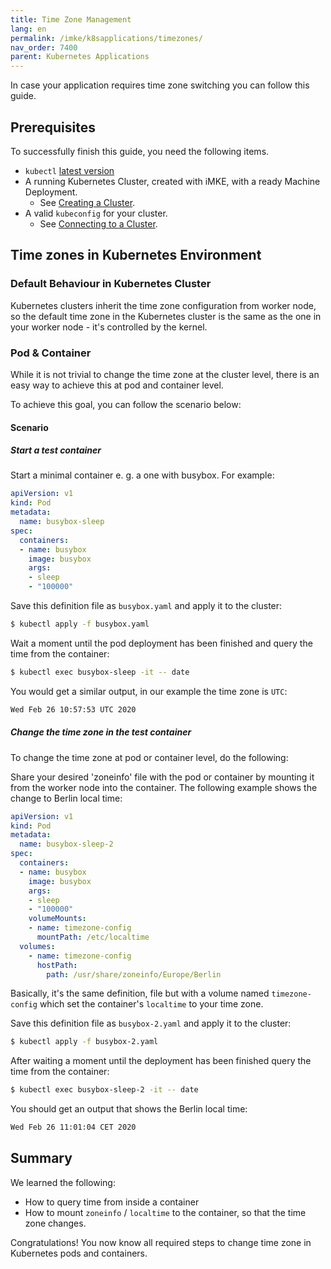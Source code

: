 ```yaml
---
title: Time Zone Management
lang: en
permalink: /imke/k8sapplications/timezones/
nav_order: 7400
parent: Kubernetes Applications
---
```


In case your application requires time zone switching you can follow this guide.

## Prerequisites

To successfully finish this guide, you need the following items.

* `kubectl` [latest version](https://kubernetes.io/de/docs/tasks/tools/install-kubectl/)
* A running Kubernetes Cluster, created with iMKE, with a ready Machine Deployment.
  * See [Creating a Cluster](/imke/clusterlifecycle/creatingacluster/).
* A valid `kubeconfig` for your cluster.
  * See [Connecting to a Cluster](/imke/accessmanagement/connectingtoacluster/).


## Time zones in Kubernetes Environment

### Default Behaviour in Kubernetes Cluster

Kubernetes clusters inherit the time zone configuration from worker node, so the default time zone in the Kubernetes cluster is the same as the one in your worker node - it's controlled by the kernel.

### Pod & Container

While it is not trivial to change the time zone at the cluster level, there is an easy way to achieve this at pod and container level.

To achieve this goal, you can follow the scenario below:

#### Scenario

##### Start a test container

Start a minimal container e. g. a one with busybox. For example:

```yaml
apiVersion: v1
kind: Pod
metadata:
  name: busybox-sleep
spec:
  containers:
  - name: busybox
    image: busybox
    args:
    - sleep
    - "100000"
```

Save this definition file as `busybox.yaml` and apply it to the cluster:
```bash
$ kubectl apply -f busybox.yaml
```

Wait a moment until the pod deployment has been finished and query the time from the container:
```bash
$ kubectl exec busybox-sleep -it -- date
```
You would get a similar output, in our example the time zone is `UTC`:
```bash
Wed Feb 26 10:57:53 UTC 2020
```

##### Change the time zone in the test container

To change the time zone at pod or container level, do the following:

Share your desired 'zoneinfo' file with the pod or container by mounting it from the worker node into the container. The following example shows the change to Berlin local time:

```yaml
apiVersion: v1
kind: Pod
metadata:
  name: busybox-sleep-2
spec:
  containers:
  - name: busybox
    image: busybox
    args:
    - sleep
    - "100000"
    volumeMounts:
    - name: timezone-config
      mountPath: /etc/localtime
  volumes:
    - name: timezone-config
      hostPath:
        path: /usr/share/zoneinfo/Europe/Berlin
```

Basically, it's the same definition, file but with a volume named `timezone-config` which set the container's `localtime` to your time zone.

Save this definition file as `busybox-2.yaml` and apply it to the cluster:
```bash
$ kubectl apply -f busybox-2.yaml
```

After waiting a moment until the deployment has been finished query the time from the container:
```bash
$ kubectl exec busybox-sleep-2 -it -- date
```
You should get an output that shows the Berlin local time:
```bash
Wed Feb 26 11:01:04 CET 2020
```

## Summary

We learned the following:

* How to query time from inside a container
* How to mount `zoneinfo` / `localtime` to the container, so that the time zone changes.

Congratulations! You now know all required steps to change time zone in Kubernetes pods and containers.
